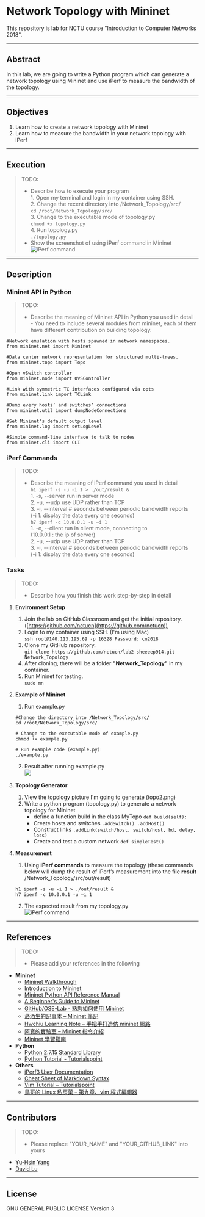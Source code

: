 # Network Topology with Mininet

This repository is lab for NCTU course "Introduction to Computer Networks 2018".

---
## Abstract

In this lab, we are going to write a Python program which can generate a network topology using Mininet and use iPerf to measure the bandwidth of the topology.

---
## Objectives

1. Learn how to create a network topology with Mininet
2. Learn how to measure the bandwidth in your network topology with iPerf

---
## Execution

> TODO: 
> * Describe how to execute your program  
	1. Open my terminal and login in my container using SSH.       
	2. Change the recent directory into /Network_Topology/src/   
	`cd /root/Network_Topology/src/`    
	3. Change to the executable mode of topology.py   
	`chmod +x topology.py`    
	4. Run topology.py  
	`./topology.py`    
> * Show the screenshot of using iPerf command in Mininet
	![iPerf command](iPerf_Command.png)

---
## Description

### Mininet API in Python

> TODO:
> * Describe the meaning of Mininet API in Python you used in detail  
	- You need to include several modules from mininet, each of them have different contribution on building  topology.  

	#Network emulation with hosts spawned in network namespaces. 
	from mininet.net import Mininet
	
	#Data center network representation for structured multi-trees.
	from mininet.topo import Topo
	
	#Open vSwitch controller
	from mininet.node import OVSController
	
	#Link with symmetric TC interfaces configured via opts
	from mininet.link import TCLink
	
	#Dump every hosts’ and switches’ connections
	from mininet.util import dumpNodeConnections
	
	#Set Mininet's default output level
	from mininet.log import setLogLevel
	
	#Simple command-line interface to talk to nodes
	from mininet.cli import CLI
	

### iPerf Commands

> TODO:
> * Describe the meaning of iPerf command you used in detail  
	`h1 iperf -s -u -i 1 > ./out/result &`   
	1. -s, --server             run in server mode  
	2. -u, --udp                use UDP rather than TCP  
	3. -i, --interval  #        seconds between periodic bandwidth reports  
	(-i 1: display the data every one seconds)  
	`h7 iperf -c 10.0.0.1 -u –i 1`     
	1. -c, --client    <host>   run in client mode, connecting to <host>  
	(10.0.0.1 : the ip of server)  
	2. -u, --udp                use UDP rather than TCP  
	3. -i, --interval  #        seconds between periodic bandwidth reports  
	(-i 1: display the data every one seconds)  
	
### Tasks

> TODO:
> * Describe how you finish this work step-by-step in detail

1. **Environment Setup**
	1. Join the lab on GitHub Classroom and get the initial repository. ([https://github.com/nctucn](https://github.com/nctucn))  
	2. Login to my container using SSH. (I'm using Mac)  
	`ssh root@140.113.195.69 -p 16328
	 Password: cn2018`  
	3. Clone my GitHub repository.  
	`git clone https://github.com/nctucn/lab2-sheeeep914.git Network_Topology`    
	4. After cloning, there will be a folder **"Network_Topology"** in my container.   
	5. Run Mininet for testing.  
	`sudo mn`   
2. **Example of Mininet**
	1. Run example.py   
	```
	#Change the directory into /Network_Topology/src/
	cd /root/Network_Topology/src/
	
	# Change to the executable mode of example.py
	chmod +x example.py
	
	# Run example code (example.py)
	./example.py
	```
	2. Result after running example.py  
	![](Excuting_example.png)
	

3. **Topology Generator**
	1. View the topology picture I'm going to generate (topo2.png)    
	2. Write a python program (topology.py) to generate a network topology for Mininet    
		- define a function build in the class MyTopo `def build(self):`  
		- Create hosts and switches `.addSwitch() .addHost()`  
		- Construct links `.addLink(switch/host, switch/host, bd, delay, loss)`  
		- Create and test a custom network `def simpleTest()`  

4. **Measurement**
	1. Using **iPerf commands** to measure the topology
	(these commands below will dump the result of iPerf’s measurement into the file **result**	/Network_Topology/src/out/result)    
	```
	h1 iperf -s -u -i 1 > ./out/result &
	h7 iperf -c 10.0.0.1 -u –i 1
	```
	2. The expected result from my topology.py  
	![iPerf command](iPerf_Command.png)
---
## References

> TODO: 
> * Please add your references in the following  

* **Mininet**
    * [Mininet Walkthrough](http://mininet.org/walkthrough/)
    * [Introduction to Mininet](https://github.com/mininet/mininet/wiki/Introduction-to-Mininet)
    * [Mininet Python API Reference Manual](http://mininet.org/api/annotated.html)
    * [A Beginner's Guide to Mininet](https://opensourceforu.com/2017/04/beginners-guide-mininet/)
    * [GitHub/OSE-Lab - 熟悉如何使用 Mininet](https://github.com/OSE-Lab/Learning-SDN/blob/master/Mininet/README.md)
    * [菸酒生的記事本 – Mininet 筆記](https://blog.laszlo.tw/?p=81)
    * [Hwchiu Learning Note – 手把手打造仿 mininet 網路](https://hwchiu.com/setup-mininet-like-environment.html)
    * [阿寬的實驗室 – Mininet 指令介紹](https://ting-kuan.blog/2017/11/09/%E3%80%90mininet%E6%8C%87%E4%BB%A4%E4%BB%8B%E7%B4%B9%E3%80%91/)
    * [Mininet 學習指南](https://www.sdnlab.com/11495.html)
* **Python**
    * [Python 2.7.15 Standard Library](https://docs.python.org/2/library/index.html)
    * [Python Tutorial - Tutorialspoint](https://www.tutorialspoint.com/python/)
* **Others**
    * [iPerf3 User Documentation](https://iperf.fr/iperf-doc.php#3doc)
    * [Cheat Sheet of Markdown Syntax](https://www.markdownguide.org/cheat-sheet)
    * [Vim Tutorial – Tutorialspoint](https://www.tutorialspoint.com/vim/index.htm)
    * [鳥哥的 Linux 私房菜 – 第九章、vim 程式編輯器](http://linux.vbird.org/linux_basic/0310vi.php)

---
## Contributors

> TODO:
> * Please replace "YOUR_NAME" and "YOUR_GITHUB_LINK" into yours

* [Yu-Hsin Yang](https://github.com/sheeeep914)
* [David Lu](https://github.com/yungshenglu)

---
## License

GNU GENERAL PUBLIC LICENSE Version 3

